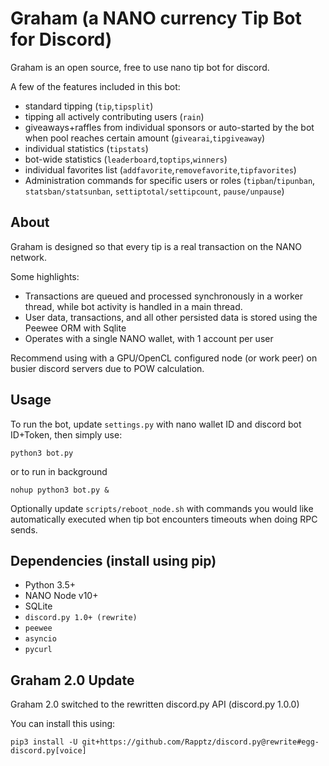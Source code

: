 # Graham (a NANO currency Tip Bot for Discord)

Graham is an open source, free to use nano tip bot for discord.

A few of the features included in this bot:

- standard tipping (`tip`,`tipsplit`)
- tipping all actively contributing users (`rain`)
- giveaways+raffles from individual sponsors or auto-started by the bot when pool reaches certain amount (`givearai`,`tipgiveaway`)
- individual statistics (`tipstats`)
- bot-wide statistics (`leaderboard`,`toptips`,`winners`)
- individual favorites list (`addfavorite`,`removefavorite`,`tipfavorites`)
- Administration commands for specific users or roles (`tipban`/`tipunban`, `statsban/statsunban`, `settiptotal/settipcount`, `pause/unpause`)

## About

Graham is designed so that every tip is a real transaction on the NANO network.

Some highlights:

- Transactions are queued and processed synchronously in a worker thread, while bot activity is handled in a main thread.
- User data, transactions, and all other persisted data is stored using the Peewee ORM with Sqlite
- Operates with a single NANO wallet, with 1 account per user

Recommend using with a GPU/OpenCL configured node (or work peer) on busier discord servers due to POW calculation.

## Usage

To run the bot, update `settings.py` with nano wallet ID and discord bot ID+Token, then simply use:

```
python3 bot.py
```

or to run in background

```
nohup python3 bot.py &
```

Optionally update `scripts/reboot_node.sh` with commands you would like automatically executed when tip bot encounters timeouts when doing RPC sends.

## Dependencies (install using pip)

- Python 3.5+
- NANO Node v10+
- SQLite
- `discord.py 1.0+ (rewrite)`
- `peewee`
- `asyncio`
- `pycurl`

## Graham 2.0 Update

Graham 2.0 switched to the rewritten discord.py API (discord.py 1.0.0)

You can install this using:

`pip3 install -U git+https://github.com/Rapptz/discord.py@rewrite#egg-discord.py[voice]`

